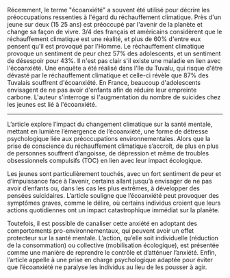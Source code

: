 
Récemment, le terme "écoanxiété" a souvent été utilisé pour décrire les préoccupations ressenties à l'égard du réchauffement climatique.
Près d'un jeune sur deux (15 25 ans) est préoccupé par l'avenir de la planète et change sa façon de vivre.
3/4 des français et américains considèrent que le réchauffement climatique est une réalité, et plus de 60% d'entre eux pensent qu'il est provoqué par l'Homme.
Le réchauffement climatique provoque un sentiment de peur chez 57% des adolescents, et un sentiment de désespoir pour 43%.
Il n'est pas clair s'il existe une maladie en lien avec l'écoanxiété.
Une enquête a été réalisé dans l'île du Tuvalu, qui risque d'être dévasté par le réchauffement climatique et celle-ci révèle que 87% des Tuvalais souffrent d'écoanxiété.
En France, beaucoup d'adolescents envisagent de ne pas avoir d'enfants afin de réduire leur empreinte carbone.
L'auteur s'interroge si l'augmentation du nombre de suicides chez les jeunes est lié à l'écoanxiété.


------------

L’article explore l’impact du changement climatique sur la santé mentale, mettant en lumière l’émergence de l’écoanxiété, une forme de détresse psychologique liée aux préoccupations environnementales. Alors que la prise de conscience du réchauffement climatique s’accroît, de plus en plus de personnes souffrent d’angoisse, de dépression et même de troubles obsessionnels compulsifs (TOC) en lien avec leur impact écologique.

Les jeunes sont particulièrement touchés, avec un fort sentiment de peur et d’impuissance face à l’avenir, certains allant jusqu’à envisager de ne pas avoir d’enfants ou, dans les cas les plus extrêmes, à développer des pensées suicidaires. L’article souligne que l’écoanxiété peut provoquer des symptômes graves, comme le délire, où certains individus croient que leurs actions quotidiennes ont un impact catastrophique immédiat sur la planète.

Toutefois, il est possible de canaliser cette anxiété en adoptant des comportements pro-environnementaux, qui peuvent avoir un effet protecteur sur la santé mentale. L’action, qu’elle soit individuelle (réduction de la consommation) ou collective (mobilisation écologique), est présentée comme une manière de reprendre le contrôle et d’atténuer l’anxiété. Enfin, l’article appelle à une prise en charge psychologique adaptée pour éviter que l’écoanxiété ne paralyse les individus au lieu de les pousser à agir.